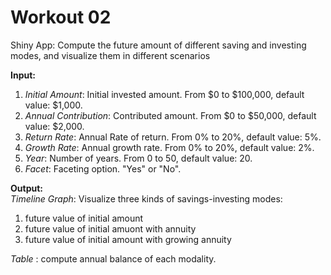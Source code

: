 # Workout 02

Shiny App: Compute the future amount of different saving and investing modes, and visualize them in different scenarios  

**Input:**  
1. *Initial Amount*: Initial invested amount. From $0 to $100,000, default value: $1,000.  
2. *Annual Contribution*: Contributed amount. From $0 to $50,000, default value: $2,000.  
3. *Return Rate*: Annual Rate of return. From 0% to 20%, default value: 5%.  
4. *Growth Rate*: Annual growth rate. From 0% to 20%, default value: 2%.  
5. *Year*: Number of years. From 0 to 50, default value: 20.  
6. *Facet*: Faceting option. "Yes" or "No".  

**Output:**  
*Timeline Graph*: Visualize three kinds of savings-investing modes:  
1. future value of initial amount  
2. future value of initial amuont with annuity  
3. future value of initial amount with growing annuity  

*Table* : compute annual balance of each modality.  
